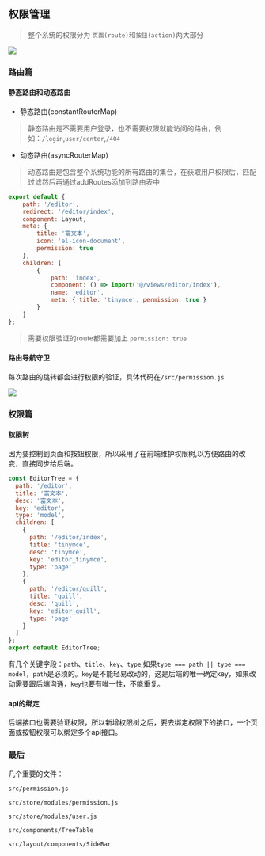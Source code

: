 
## 权限管理

> 整个系统的权限分为 `页面(route)`和`按钮(action)`两大部分

![](http://assets.processon.com/chart_image/5f4869b9e0b34d1abc6c43f8.png)

### 路由篇

#### 静态路由和动态路由

- 静态路由(constantRouterMap)

> 静态路由是不需要用户登录，也不需要权限就能访问的路由，例如：`/login`,`user/center`,`/404`

- 动态路由(asyncRouterMap)

> 动态路由是包含整个系统功能的所有路由的集合，在获取用户权限后，匹配过滤然后再通过addRoutes添加到路由表中

```javascript
export default {
	path: '/editor',
	redirect: '/editor/index',
	component: Layout,
	meta: {
		title: '富文本',
		icon: 'el-icon-document',
		permission: true
	},
	children: [
		{
			path: 'index',
			component: () => import('@/views/editor/index'),
			name: 'editor',
			meta: { title: 'tinymce', permission: true }
		}
	]
};
```

> 需要权限验证的route都需要加上 `permission: true`



#### 路由导航守卫

每次路由的跳转都会进行权限的验证，具体代码在`/src/permission.js`

![](http://assets.processon.com/chart_image/5f4c68505653bb0c71e0280c.png)


### 权限篇

#### 权限树

因为要控制到页面和按钮权限，所以采用了在前端维护权限树,以方便路由的改变，直接同步给后端。

```javascript
const EditorTree = {
  path: '/editor',
  title: '富文本',
  desc: '富文本',
  key: 'editor',
  type: 'model',
  children: [
    {
      path: '/editor/index',
      title: 'tinymce',
      desc: 'tinymce',
      key: 'editor_tinymce',
      type: 'page'
    },
    {
      path: '/editor/quill',
      title: 'quill',
      desc: 'quill',
      key: 'editor_quill',
      type: 'page'
    }
  ]
};
export default EditorTree;
```

有几个关键字段：`path`、`title`、`key`、`type`,如果`type === path || type === model`，`path`是必须的。`key`是不能轻易改动的，这是后端的唯一确定key，如果改动需要跟后端沟通，`key`也要有唯一性，不能重复。

#### api的绑定

后端接口也需要验证权限，所以新增权限树之后，要去绑定权限下的接口，一个页面或按钮权限可以绑定多个api接口。

### 最后

几个重要的文件：

`src/permission.js`

`src/store/modules/permission.js`

`src/store/modules/user.js`

`src/components/TreeTable`

`src/layout/components/SideBar`